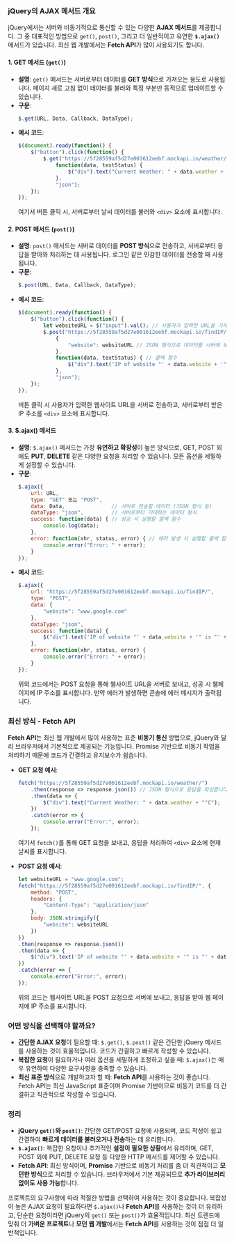 
### jQuery의 AJAX 메서드 개요
jQuery에서는 서버와 비동기적으로 통신할 수 있는 다양한 **AJAX 메서드**를 제공합니다. 그 중 대표적인 방법으로 `get()`, `post()`, 그리고 더 일반적이고 유연한 **`$.ajax()`** 메서드가 있습니다. 최신 웹 개발에서는 **Fetch API**가 많이 사용되기도 합니다.

#### 1. **GET 메서드 (`get()`)**
- **설명**: `get()` 메서드는 서버로부터 데이터를 **GET 방식**으로 가져오는 용도로 사용됩니다. 페이지 새로 고침 없이 데이터를 불러와 특정 부분만 동적으로 업데이트할 수 있습니다.
- **구문**:
  ```javascript
  $.get(URL, Data, Callback, DataType);
  ```
- **예시 코드**:
  ```javascript
  $(document).ready(function() {
      $("button").click(function() {
          $.get("https://5f28559af5d27e001612eebf.mockapi.io/weather/",
              function(data, textStatus) {
                  $("div").text("Current Weather: " + data.weather + "°C");
              },
              "json");
      });
  });
  ```
  여기서 버튼 클릭 시, 서버로부터 날씨 데이터를 불러와 `<div>` 요소에 표시합니다.

#### 2. **POST 메서드 (`post()`)**
- **설명**: `post()` 메서드는 서버로 데이터를 **POST 방식**으로 전송하고, 서버로부터 응답을 받아와 처리하는 데 사용됩니다. 로그인 같은 민감한 데이터를 전송할 때 사용됩니다.
- **구문**:
  ```javascript
  $.post(URL, Data, Callback, DataType);
  ```
- **예시 코드**:
  ```javascript
  $(document).ready(function() {
      $("button").click(function() {
          let websiteURL = $("input").val(); // 사용자가 입력한 URL을 가져옵니다.
          $.post("https://5f28559af5d27e001612eebf.mockapi.io/findIP/", 
              {
                  "website": websiteURL // JSON 형식으로 데이터를 서버에 보냅니다.
              },
              function(data, textStatus) { // 콜백 함수
                  $("div").text('IP of website "' + data.website + '" is "' + data.ip + '"');
              },
              "json");
      });
  });
  ```
  버튼 클릭 시 사용자가 입력한 웹사이트 URL을 서버로 전송하고, 서버로부터 받은 IP 주소를 `<div>` 요소에 표시합니다.

#### 3. **$.ajax() 메서드**
- **설명**: `$.ajax()` 메서드는 가장 **유연하고 확장성**이 높은 방식으로, GET, POST 외에도 **PUT**, **DELETE** 같은 다양한 요청을 처리할 수 있습니다. 모든 옵션을 세밀하게 설정할 수 있습니다.
- **구문**:
  ```javascript
  $.ajax({
      url: URL,
      type: "GET" 또는 "POST",
      data: Data,               // 서버로 전송할 데이터 (JSON 형식 등)
      dataType: "json",         // 서버로부터 기대하는 데이터 형식
      success: function(data) { // 성공 시 실행할 콜백 함수
          console.log(data);
      },
      error: function(xhr, status, error) { // 에러 발생 시 실행할 콜백 함수
          console.error("Error: " + error);
      }
  });
  ```
- **예시 코드**:
  ```javascript
  $.ajax({
      url: "https://5f28559af5d27e001612eebf.mockapi.io/findIP/",
      type: "POST",
      data: {
          "website": "www.google.com"
      },
      dataType: "json",
      success: function(data) {
          $("div").text('IP of website "' + data.website + '" is "' + data.ip + '"');
      },
      error: function(xhr, status, error) {
          console.error("Error: " + error);
      }
  });
  ```
  위의 코드에서는 POST 요청을 통해 웹사이트 URL을 서버로 보내고, 성공 시 웹페이지에 IP 주소를 표시합니다. 만약 에러가 발생하면 콘솔에 에러 메시지가 출력됩니다.

### 최신 방식 - **Fetch API**
**Fetch API**는 최신 웹 개발에서 많이 사용하는 표준 **비동기 통신** 방법으로, jQuery와 달리 브라우저에서 기본적으로 제공되는 기능입니다. Promise 기반으로 비동기 작업을 처리하기 때문에 코드가 간결하고 유지보수가 쉽습니다.

- **GET 요청 예시**:
  ```javascript
  fetch("https://5f28559af5d27e001612eebf.mockapi.io/weather/")
      .then(response => response.json()) // JSON 형식으로 응답을 파싱합니다.
      .then(data => {
          $("div").text("Current Weather: " + data.weather + "°C");
      })
      .catch(error => {
          console.error("Error:", error);
      });
  ```
  여기서 `fetch()`를 통해 GET 요청을 보내고, 응답을 처리하여 `<div>` 요소에 현재 날씨를 표시합니다.

- **POST 요청 예시**:
  ```javascript
  let websiteURL = "www.google.com";
  fetch("https://5f28559af5d27e001612eebf.mockapi.io/findIP/", {
      method: "POST",
      headers: {
          "Content-Type": "application/json"
      },
      body: JSON.stringify({
          "website": websiteURL
      })
  })
  .then(response => response.json())
  .then(data => {
      $("div").text('IP of website "' + data.website + '" is "' + data.ip + '"');
  })
  .catch(error => {
      console.error("Error:", error);
  });
  ```
  위의 코드는 웹사이트 URL을 POST 요청으로 서버에 보내고, 응답을 받아 웹 페이지에 IP 주소를 표시합니다.

### **어떤 방식을 선택해야 할까요?**
- **간단한 AJAX 요청**이 필요할 때: `$.get()`, `$.post()` 같은 간단한 jQuery 메서드를 사용하는 것이 효율적입니다. 코드가 간결하고 빠르게 작성할 수 있습니다.
- **복잡한 요청**이 필요하거나 여러 옵션을 세밀하게 조정하고 싶을 때: `$.ajax()`는 매우 유연하여 다양한 요구사항을 충족할 수 있습니다.
- **최신 표준 방식**으로 개발하고자 할 때: **Fetch API**를 사용하는 것이 좋습니다. Fetch API는 최신 JavaScript 표준이며 Promise 기반이므로 비동기 코드를 더 간결하고 직관적으로 작성할 수 있습니다.

### **정리**
- **jQuery `get()`와 `post()`**: 간단한 GET/POST 요청에 사용되며, 코드 작성이 쉽고 간결하여 **빠르게 데이터를 불러오거나 전송**하는 데 유리합니다.
- **`$.ajax()`**: 복잡한 요청이나 추가적인 **설정이 필요한 상황**에서 유리하며, GET, POST 외에 PUT, DELETE 요청 등 다양한 HTTP 메서드를 제어할 수 있습니다.
- **Fetch API**: 최신 방식이며, **Promise** 기반으로 비동기 처리를 좀 더 직관적이고 **모던한 방식**으로 처리할 수 있습니다. 브라우저에서 기본 제공되므로 **추가 라이브러리 없이도 사용 가능**합니다.

프로젝트의 요구사항에 따라 적절한 방법을 선택하여 사용하는 것이 중요합니다. 복잡성이 높은 AJAX 요청이 필요하다면 `$.ajax()`나 **Fetch API**를 사용하는 것이 더 유리하고, 단순한 요청이라면 jQuery의 `get()` 또는 `post()`가 효율적입니다. 최신 트렌드에 맞춰 더 **가벼운 프로젝트**나 **모던 웹 개발**에서는 **Fetch API**를 사용하는 것이 점점 더 일반적입니다.